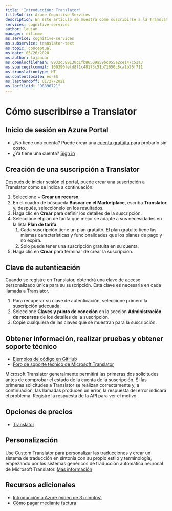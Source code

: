 ```yaml
---
title: 'Introducción: Translator'
titleSuffix: Azure Cognitive Services
description: En este artículo se muestra cómo suscribirse a la Translator de Azure Cognitive Services y obtener una clave de suscripción.
services: cognitive-services
author: laujan
manager: nitinme
ms.service: cognitive-services
ms.subservice: translator-text
ms.topic: conceptual
ms.date: 05/26/2020
ms.author: lajanuar
ms.openlocfilehash: 8932c389138c1fb86509a59bc055a2ce147c51a3
ms.sourcegitcommit: 100390fefd8f1c48173c51b71650c8ca1b26f711
ms.translationtype: HT
ms.contentlocale: es-ES
ms.lasthandoff: 01/27/2021
ms.locfileid: "98896721"
---
```

# <a name="how-to-sign-up-for-translator"></a>Cómo suscribirse a Translator

## <a name="sign-in-to-the-azure-portal"></a>Inicio de sesión en Azure Portal

- ¿No tiene una cuenta? Puede crear una [cuenta gratuita ](https://azure.microsoft.com/free/cognitive-services) para probarlo sin costo.
- ¿Ya tiene una cuenta? [Sign in](https://ms.portal.azure.com/)

## <a name="create-a-subscription-for-translator"></a>Creación de una suscripción a Translator

Después de iniciar sesión el portal, puede crear una suscripción a Translator como se indica a continuación:

1. Seleccione **+ Crear un recurso**.
1. En el cuadro de búsqueda **Buscar en el Marketplace**, escriba **Translator** y, después, selecciónelo en los resultados.
1. Haga clic en **Crear** para definir los detalles de la suscripción.
1. Seleccione el plan de tarifa que mejor se adapte a sus necesidades en la lista **Plan de tarifa**.
    1. Cada suscripción tiene un plan gratuito. El plan gratuito tiene las mismas características y funcionalidades que los planes de pago y no expira.
    1. Solo puede tener una suscripción gratuita en su cuenta.
1. Haga clic en **Crear** para terminar de crear la suscripción.

## <a name="authentication-key"></a>Clave de autenticación

Cuando se registre en Translator, obtendrá una clave de acceso personalizado única para su suscripción. Esta clave es necesaria en cada llamada a Translator.

1. Para recuperar su clave de autenticación, seleccione primero la suscripción adecuada.
1. Seleccione **Claves y punto de conexión** en la sección **Administración de recursos** de los detalles de la suscripción.
1. Copie cualquiera de las claves que se muestran para la suscripción.

## <a name="learn-test-and-get-support"></a>Obtener información, realizar pruebas y obtener soporte técnico

- [Ejemplos de código en GitHub](https://github.com/MicrosoftTranslator)
- [Foro de soporte técnico de Microsoft Translator](https://www.aka.ms/TranslatorForum)

Microsoft Translator generalmente permitirá las primeras dos solicitudes antes de comprobar el estado de la cuenta de la suscripción. Si las primeras solicitudes a Translator se realizan correctamente y, a continuación, las llamadas producen un error, la respuesta del error indicará el problema. Registre la respuesta de la API para ver el motivo.

## <a name="pricing-options"></a>Opciones de precios

- [Translator](https://azure.microsoft.com/pricing/details/cognitive-services/translator-text-api/)

## <a name="customization"></a>Personalización

Use Custom Translator para personalizar las traducciones y crear un sistema de traducción en sintonía con su propio estilo y terminología, empezando por los sistemas genéricos de traducción automática neuronal de Microsoft Translator. [Más información](customization.md)

## <a name="additional-resources"></a>Recursos adicionales

- [Introducción a Azure (vídeo de 3 minutos)](https://azure.microsoft.com/get-started/?b=16.24)
- [Cómo pagar mediante factura](https://azure.microsoft.com/pricing/invoicing/)

